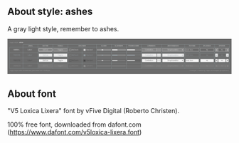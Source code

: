About style: ashes
-------------------
A gray light style, remember to ashes.

![ashes style table](style_table.png)

About font
-----------
"V5 Loxica Lixera" font by vFive Digital (Roberto Christen).

100% free font, downloaded from dafont.com (https://www.dafont.com/v5loxica-lixera.font)

